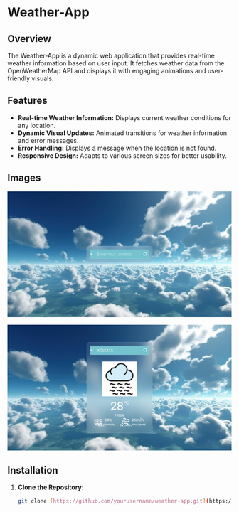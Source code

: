 # Weather-App

## Overview

The Weather-App is a dynamic web application that provides real-time weather information based on user input. It fetches weather data from the OpenWeatherMap API and displays it with engaging animations and user-friendly visuals.

## Features

- **Real-time Weather Information:** Displays current weather conditions for any location.
- **Dynamic Visual Updates:** Animated transitions for weather information and error messages.
- **Error Handling:** Displays a message when the location is not found.
- **Responsive Design:** Adapts to various screen sizes for better usability.


## Images 

![Home Page](images/ss1.png)

![Api Popup](images/ss2.png)  

## Installation

1. **Clone the Repository:**

   ```bash
   git clone [https://github.com/yourusername/weather-app.git](https://github.com/Priyajha1998/Weather-App.git)
